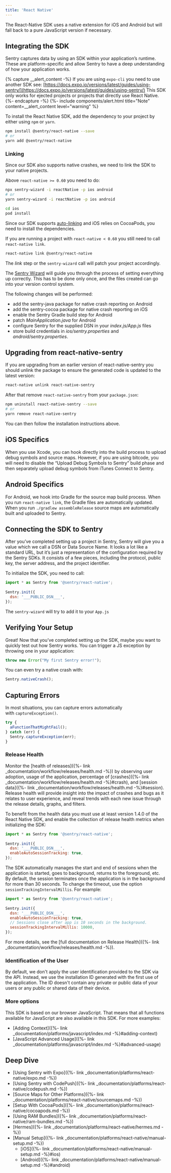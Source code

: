 ```yaml
---
title: 'React Native'
---
```


The React-Native SDK uses a native extension for iOS and Android but will fall back to a pure JavaScript version if necessary.

<!-- WIZARD -->
## Integrating the SDK

Sentry captures data by using an SDK within your application’s runtime. These are platform-specific and allow Sentry to have a deep understanding of how your application works.

{% capture __alert_content -%}
If you are using `expo-cli` you need to use another SDK see: [https://docs.expo.io/versions/latest/guides/using-sentry/](https://docs.expo.io/versions/latest/guides/using-sentry/)
This SDK only works for ejected projects or projects that directly use React Native.
{%- endcapture -%}
{%- include components/alert.html
  title="Note"
  content=__alert_content
  level="warning"
%}


To install the React Native SDK, add the dependency to your project by either using `npm` or `yarn`.

```bash
npm install @sentry/react-native --save
# or
yarn add @sentry/react-native
```

### Linking

Since our SDK also supports native crashes, we need to link the SDK to your native projects.

Above `react-native >= 0.60` you need to do:

```bash
npx sentry-wizard -i reactNative -p ios android
# or
yarn sentry-wizard -i reactNative -p ios android

cd ios
pod install
```

Since our SDK supports [auto-linking](https://github.com/react-native-community/cli/blob/master/docs/autolinking.md) and iOS relies on CocoaPods, you need to install the dependencies.

If you are running a project with `react-native < 0.60` you still need to call `react-native link`.

```bash
react-native link @sentry/react-native
```

The *link* step or the `sentry-wizard` call will patch your project accordingly. 

The [Sentry Wizard](https://github.com/getsentry/sentry-wizard) will guide you through the process of setting everything up correctly. This has to be done only once, and the files created can go into your version control system.

The following changes will be performed:

- add the sentry-java package for native crash reporting on Android
- add the sentry-cocoa package for native crash reporting on iOS
- enable the Sentry Gradle build step for Android
- patch *_MainApplication.java_* for Android
- configure Sentry for the supplied DSN in your *_index.js/App.js_* files
- store build credentials in *_ios/sentry.properties_* and *_android/sentry.properties_*.

<!-- ENDWIZARD -->

## Upgrading from react-native-sentry

If you are upgrading from an earlier version of react-native-sentry you should unlink the package to ensure the generated code is updated to the latest version:

```bash
react-native unlink react-native-sentry
```

After that remove `react-native-sentry` from your `package.json`:

```bash
npm uninstall react-native-sentry --save
# or
yarn remove react-native-sentry
```

You can then follow the installation instructions above.

## iOS Specifics

When you use Xcode, you can hook directly into the build process to upload debug symbols and source maps. However, if you are using bitcode, you will need to disable the “Upload Debug Symbols to Sentry” build phase and then separately upload debug symbols from iTunes Connect to Sentry.

## Android Specifics

For Android, we hook into Gradle for the source map build process. When you run `react-native link`, the Gradle files are automatically updated. When you run `./gradlew assembleRelease` source maps are automatically built and uploaded to Sentry.

<!-- WIZARD -->
## Connecting the SDK to Sentry

After you’ve completed setting up a project in Sentry, Sentry will give you a value which we call a DSN or Data Source Name. It looks a lot like a standard URL, but it’s just a representation of the configuration required by the Sentry SDKs. It consists of a few pieces, including the protocol, public key, the server address, and the project identifier.

To initialize the SDK, you need to call:

```javascript
import * as Sentry from '@sentry/react-native';
    
Sentry.init({ 
  dsn: '___PUBLIC_DSN___', 
});
```

The `sentry-wizard` will try to add it to your `App.js`

## Verifying Your Setup

Great! Now that you’ve completed setting up the SDK, maybe you want to quickly test out how Sentry works. You can trigger a JS exception by throwing one in your application:

```javascript
throw new Error("My first Sentry error!");
```

You can even try a native crash with:

```javascript
Sentry.nativeCrash();
```
<!-- ENDWIZARD -->

## Capturing Errors

In most situations, you can capture errors automatically with `captureException()`.

```javascript
try { 
  aFunctionThatMightFail();
} catch (err) { 
  Sentry.captureException(err);
}
```

### Release Health

Monitor the [health of releases]({%- link _documentation/workflow/releases/health.md -%}) by observing user adoption, usage of the application, percentage of [crashes]({%- link _documentation/workflow/releases/health.md -%}#crash), and [session data]({%- link _documentation/workflow/releases/health.md -%}#session). Release health will provide insight into the impact of crashes and bugs as it relates to user experience, and reveal trends with each new issue through the release details, graphs, and filters.

To benefit from the health data you must use at least version 1.4.0 of the React Native SDK, and enable the collection of release health metrics when initializing the SDK:

```javascript
import * as Sentry from '@sentry/react-native';
    
Sentry.init({ 
  dsn: '___PUBLIC_DSN___',
  enableAutoSessionTracking: true,
});
```

The SDK automatically manages the start and end of sessions when the application is started, goes to background, returns to the foreground, etc.
By default, the session terminates once the application is in the background for more than 30 seconds. To change the timeout, use the option `sessionTrackingIntervalMillis`. For example:

```javascript
import * as Sentry from '@sentry/react-native';
    
Sentry.init({ 
  dsn: '___PUBLIC_DSN___',
  enableAutoSessionTracking: true,
  // Sessions close after app is 10 seconds in the background.
  sessionTrackingIntervalMillis: 10000,
});
```

For more details, see the [full documentation on Release Health]({%- link _documentation/workflow/releases/health.md -%}).

### Identification of the User

By default, we don't apply the user identification provided to the SDK via the API. Instead, we use the installation ID generated with the first use of the application. The ID doesn't contain any private or public data of your users or any public or shared data of their device.

### More options

This SDK is based on our browser JavaScript. That means that all functions available for JavaScript are also available in this SDK. For more examples:
- [Adding Context]({%- link _documentation/platforms/javascript/index.md -%}#adding-context)
- [JavaScript Advanced Usage]({%- link _documentation/platforms/javascript/index.md -%}#advanced-usage)

## Deep Dive

-   [Using Sentry with Expo]({%- link _documentation/platforms/react-native/expo.md -%})
-   [Using Sentry with CodePush]({%- link _documentation/platforms/react-native/codepush.md -%})
-   [Source Maps for Other Platforms]({%- link _documentation/platforms/react-native/sourcemaps.md -%})
-   [Setup With CocoaPods]({%- link _documentation/platforms/react-native/cocoapods.md -%})
-   [Using RAM Bundles]({%- link _documentation/platforms/react-native/ram-bundles.md -%})
-   [Hermes]({%- link _documentation/platforms/react-native/hermes.md -%})
-   [Manual Setup]({%- link _documentation/platforms/react-native/manual-setup.md -%})
    -   [iOS]({%- link _documentation/platforms/react-native/manual-setup.md -%}#ios)
    -   [Android]({%- link _documentation/platforms/react-native/manual-setup.md -%}#android)
